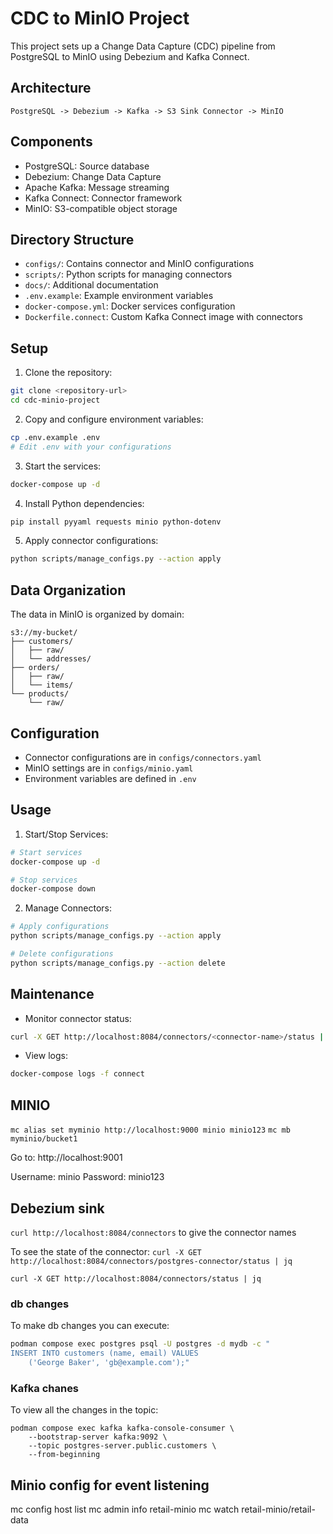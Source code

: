 # CDC to MinIO Project

This project sets up a Change Data Capture (CDC) pipeline from PostgreSQL to MinIO using Debezium and Kafka Connect.

## Architecture

```
PostgreSQL -> Debezium -> Kafka -> S3 Sink Connector -> MinIO
```

## Components

- PostgreSQL: Source database
- Debezium: Change Data Capture
- Apache Kafka: Message streaming
- Kafka Connect: Connector framework
- MinIO: S3-compatible object storage

## Directory Structure

- `configs/`: Contains connector and MinIO configurations
- `scripts/`: Python scripts for managing connectors
- `docs/`: Additional documentation
- `.env.example`: Example environment variables
- `docker-compose.yml`: Docker services configuration
- `Dockerfile.connect`: Custom Kafka Connect image with connectors

## Setup

1. Clone the repository:

```bash
git clone <repository-url>
cd cdc-minio-project
```

2. Copy and configure environment variables:

```bash
cp .env.example .env
# Edit .env with your configurations
```

3. Start the services:

```bash
docker-compose up -d
```

4. Install Python dependencies:

```bash
pip install pyyaml requests minio python-dotenv
```

5. Apply connector configurations:

```bash
python scripts/manage_configs.py --action apply
```

## Data Organization

The data in MinIO is organized by domain:

```
s3://my-bucket/
├── customers/
│   ├── raw/
│   └── addresses/
├── orders/
│   ├── raw/
│   └── items/
└── products/
    └── raw/
```

## Configuration

- Connector configurations are in `configs/connectors.yaml`
- MinIO settings are in `configs/minio.yaml`
- Environment variables are defined in `.env`

## Usage

1. Start/Stop Services:

```bash
# Start services
docker-compose up -d

# Stop services
docker-compose down
```

2. Manage Connectors:

```bash
# Apply configurations
python scripts/manage_configs.py --action apply

# Delete configurations
python scripts/manage_configs.py --action delete
```

## Maintenance

- Monitor connector status:

```bash
curl -X GET http://localhost:8084/connectors/<connector-name>/status | jq
```

- View logs:

```bash
docker-compose logs -f connect
```

## MINIO

`mc alias set myminio http://localhost:9000 minio minio123`
`mc mb myminio/bucket1`

Go to: http://localhost:9001

Username: minio
Password: minio123

## Debezium sink

`curl http://localhost:8084/connectors` to give the connector names

To see the state of the connector:
`curl -X GET http://localhost:8084/connectors/postgres-connector/status | jq`

`curl -X GET http://localhost:8084/connectors/status | jq`

### db changes

To make db changes you can execute:

```bash
podman compose exec postgres psql -U postgres -d mydb -c "
INSERT INTO customers (name, email) VALUES
    ('George Baker', 'gb@example.com');"
```

### Kafka chanes

To view all the changes in the topic:

```
podman compose exec kafka kafka-console-consumer \
    --bootstrap-server kafka:9092 \
    --topic postgres-server.public.customers \
    --from-beginning
```

## Minio config for event listening

mc config host list
mc admin info retail-minio
mc watch retail-minio/retail-data
